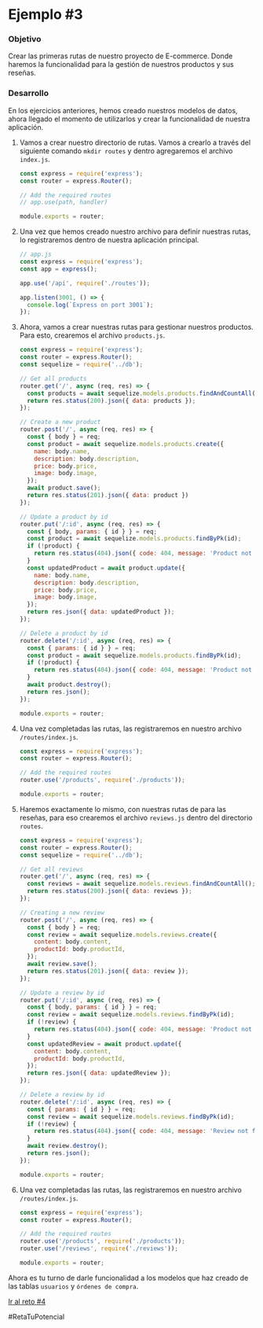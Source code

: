 # Ejemplo #3
### Objetivo

Crear las primeras rutas de nuestro proyecto de E-commerce. Donde haremos la funcionalidad para la gestión de nuestros productos y sus reseñas.

### Desarrollo

En los ejercicios anteriores, hemos creado nuestros modelos de datos, ahora llegado el momento de utilizarlos y crear la funcionalidad de nuestra aplicación.

1. Vamos a crear nuestro directorio de rutas. Vamos a crearlo a través del siguiente comando `mkdir routes` y dentro agregaremos el archivo `index.js`.

    ```js
    const express = require('express');
    const router = express.Router();

    // Add the required routes
    // app.use(path, handler)

    module.exports = router;
    ```

2. Una vez que hemos creado nuestro archivo para definir nuestras rutas, lo registraremos dentro de nuestra aplicación principal.

    ```js
    // app.js
    const express = require('express');
    const app = express();

    app.use('/api', require('./routes'));

    app.listen(3001, () => {
      console.log(`Express on port 3001`);
    });
    ```

3. Ahora, vamos a crear nuestras rutas para gestionar nuestros productos. Para esto, crearemos el archivo `products.js`.

    ```js
    const express = require('express');
    const router = express.Router();
    const sequelize = require('../db');

    // Get all products
    router.get('/', async (req, res) => {
      const products = await sequelize.models.products.findAndCountAll();
      return res.status(200).json({ data: products });
    });

    // Create a new product
    router.post('/', async (req, res) => {
      const { body } = req;
      const product = await sequelize.models.products.create({
        name: body.name,
        description: body.description,
        price: body.price,
        image: body.image,
      });
      await product.save();
      return res.status(201).json({ data: product })
    });

    // Update a product by id
    router.put('/:id', async (req, res) => {
      const { body, params: { id } } = req;
      const product = await sequelize.models.products.findByPk(id);
      if (!product) {
        return res.status(404).json({ code: 404, message: 'Product not found' });
      }
      const updatedProduct = await product.update({
        name: body.name,
        description: body.description,
        price: body.price,
        image: body.image,
      });
      return res.json({ data: updatedProduct });
    });

    // Delete a product by id
    router.delete('/:id', async (req, res) => {
      const { params: { id } } = req;
      const product = await sequelize.models.products.findByPk(id);
      if (!product) {
        return res.status(404).json({ code: 404, message: 'Product not found' });
      }
      await product.destroy();
      return res.json();
    });

    module.exports = router;
    ```

4. Una vez completadas las rutas, las registraremos en nuestro archivo `/routes/index.js`.

    ```js
    const express = require('express');
    const router = express.Router();

    // Add the required routes
    router.use('/products', require('./products'));

    module.exports = router;
    ```

5. Haremos exactamente lo mismo, con nuestras rutas de para las reseñas, para eso crearemos el archivo `reviews.js` dentro del directorio `routes`.

    ```js
    const express = require('express');
    const router = express.Router();
    const sequelize = require('../db');

    // Get all reviews
    router.get('/', async (req, res) => {
      const reviews = await sequelize.models.reviews.findAndCountAll();
      return res.status(200).json({ data: reviews });
    });

    // Creating a new review
    router.post('/', async (req, res) => {
      const { body } = req;
      const review = await sequelize.models.reviews.create({
        content: body.content,
        productId: body.productId,
      });
      await review.save();
      return res.status(201).json({ data: review });
    });

    // Update a review by id
    router.put('/:id', async (req, res) => {
      const { body, params: { id } } = req;
      const review = await sequelize.models.reviews.findByPk(id);
      if (!review) {
        return res.status(404).json({ code: 404, message: 'Product not found' });
      }
      const updatedReview = await product.update({
        content: body.content,
        productId: body.productId,
      });
      return res.json({ data: updatedReview });
    });

    // Delete a review by id
    router.delete('/:id', async (req, res) => {
      const { params: { id } } = req;
      const review = await sequelize.models.reviews.findByPk(id);
      if (!review) {
        return res.status(404).json({ code: 404, message: 'Review not found' });
      }
      await review.destroy();
      return res.json();
    });

    module.exports = router;
    ```

6. Una vez completadas las rutas, las registraremos en nuestro archivo `/routes/index.js`.
    
    ```js
    const express = require('express');
    const router = express.Router();

    // Add the required routes
    router.use('/products', require('./products'));
    router.use('/reviews', require('./reviews'));

    module.exports = router;
    ```

Ahora es tu turno de darle funcionalidad a los modelos que haz creado de las tablas `usuarios` y `órdenes de compra`.

[Ir al reto #4](../reto-04/README.md)

#RetaTuPotencial
